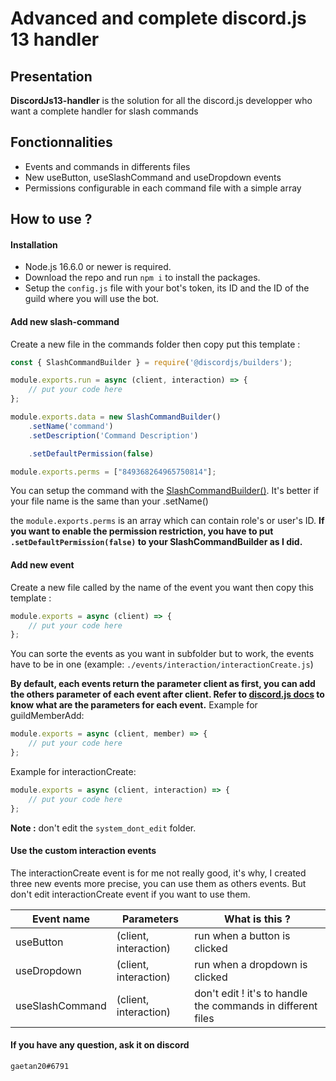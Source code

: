 # Advanced and complete discord.js 13 handler

## Presentation

**DiscordJs13-handler** is the solution for all the discord.js developper who want a complete handler for slash commands

## Fonctionnalities

* Events and commands in differents files
* New useButton, useSlashCommand and useDropdown events
* Permissions configurable in each command file with a simple array

## How to use ?

#### Installation

* Node.js 16.6.0 or newer is required.
* Download the repo and run `npm i` to install the packages.
* Setup the `config.js` file with your bot's token, its ID and the ID of the guild where you will use the bot.

#### Add new slash-command

Create a new file in the commands folder then copy put this template :
```js
const { SlashCommandBuilder } = require('@discordjs/builders');

module.exports.run = async (client, interaction) => {
	// put your code here
};

module.exports.data = new SlashCommandBuilder()
    .setName('command')
	.setDescription('Command Description')

    .setDefaultPermission(false)

module.exports.perms = ["849368264965750814"];
```

You can setup the command with the [SlashCommandBuilder()](https://discordjs.guide/popular-topics/builders.html).
It's better if your file name is the same than your .setName()

the `module.exports.perms` is an array which can contain role's or user's ID.
**If you want to enable the permission restriction, you have to put `.setDefaultPermission(false)` to your SlashCommandBuilder as I did.**

#### Add new event

Create a new file called by the name of the event you want then copy this template :
```js
module.exports = async (client) => {
    // put your code here
};
```
You can sorte the events as you want in subfolder but to work, the events have to be in one (example: `./events/interaction/interactionCreate.js`)

**By default, each events return the parameter client as first, you can add the others parameter of each event after client. Refer to [discord.js docs](https://discord.js.org/#/docs/discord.js/stable/general/welcome) to know what are the parameters for each event.**
Example for guildMemberAdd:
```js
module.exports = async (client, member) => {
    // put your code here
};
```

Example for interactionCreate:
```js
module.exports = async (client, interaction) => {
    // put your code here
};
```

**Note :** don't edit the `system_dont_edit` folder.

#### Use the custom interaction events

The interactionCreate event is for me not really good, it's why, I created three new events more precise, you can use them as others events. But don't edit interactionCreate event if you want to use them.

| Event name        |         Parameters      | What is this ?    |
|-------------------|-------------------------|-------------------|
|     useButton     |  (client, interaction)  |  run when a button is clicked  |
|    useDropdown    |  (client, interaction)  |  run when a dropdown is clicked  |
|  useSlashCommand  |  (client, interaction)  |  don't edit ! it's to handle the commands in different files |

#### If you have any question, ask it on discord
`gaetan20#6791`
